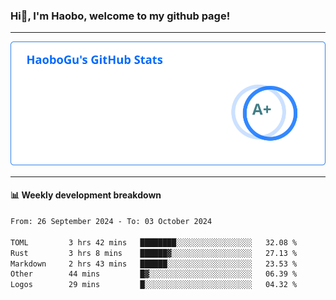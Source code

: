 <!--<h2 align="center"> Hi👋, I'm Haobo, welcome to my github page! </h2>-->
### Hi👋, I'm Haobo, welcome to my github page!
-------

<img href="https://github.com/HaoboGu" src="assets/stats.svg" alt="github stats" /> 

-------

#### 📊 **Weekly development breakdown**
<!--START_SECTION:waka-->

```txt
From: 26 September 2024 - To: 03 October 2024

TOML         3 hrs 42 mins   ████████░░░░░░░░░░░░░░░░░   32.08 %
Rust         3 hrs 8 mins    ██████▓░░░░░░░░░░░░░░░░░░   27.13 %
Markdown     2 hrs 43 mins   ██████░░░░░░░░░░░░░░░░░░░   23.53 %
Other        44 mins         █▓░░░░░░░░░░░░░░░░░░░░░░░   06.39 %
Logos        29 mins         █░░░░░░░░░░░░░░░░░░░░░░░░   04.32 %
```

<!--END_SECTION:waka-->
<!--
backup url: https://github-readme-status-dusky-ten.vercel.app/api?username=HaoboGu&count_private=true&show_icons=true&theme=transparent&border_color=2f80ed
-->
<!--
**HaoboGu/HaoboGu** is a ✨ _special_ ✨ repository because its `README.md` (this file) appears on your GitHub profile.

Here are some ideas to get you started:

- 🔭 I’m currently working on AI-assisted programming tools
- 🌱 I’m currently learning ...
- 👯 I’m looking to collaborate on ...
- 🤔 I’m looking for help with ...
- 💬 Ask me about ...
- 📫 How to reach me: ...
- 😄 Pronouns: ...
- ⚡ Fun fact: ...
-->
